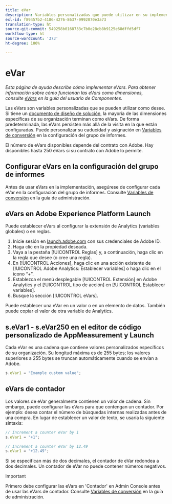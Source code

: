 ```yaml
---
title: eVar
description: Variables personalizadas que puede utilizar en su implementación.
exl-id: f89457b2-4186-4276-8637-9992070e3a73
translation-type: ht
source-git-commit: 549258b0168733c7b0e28cb8b9125e68dffd5df7
workflow-type: ht
source-wordcount: '373'
ht-degree: 100%

---
```


# eVar

*Esta página de ayuda describe cómo implementar eVars. Para obtener información sobre cómo funcionan las eVars como dimensiones, consulte [eVars](/help/components/dimensions/evar.md) en la guía del usuario de Componentes.*

Las eVars son variables personalizadas que se pueden utilizar como desee. Si tiene un [documento de diseño de solución](/help/implement/prepare/solution-design.md), la mayoría de las dimensiones específicas de su organización terminan como eVars. De forma predeterminada, las eVars persisten más allá de la visita en la que están configuradas. Puede personalizar su caducidad y asignación en [Variables de conversión](/help/admin/admin/conversion-var-admin/conversion-var-admin.md) en la configuración del grupo de informes.

El número de eVars disponibles depende del contrato con Adobe. Hay disponibles hasta 250 eVars si su contrato con Adobe lo permite.

## Configurar eVars en la configuración del grupo de informes

Antes de usar eVars en la implementación, asegúrese de configurar cada eVar en la configuración del grupo de informes. Consulte [Variables de conversión](/help/admin/admin/conversion-var-admin/conversion-var-admin.md) en la guía de administración.

## eVars en Adobe Experience Platform Launch

Puede establecer eVars al configurar la extensión de Analytics (variables globales) o en reglas.

1. Inicie sesión en [launch.adobe.com](https://launch.adobe.com) con sus credenciales de Adobe ID.
2. Haga clic en la propiedad deseada.
3. Vaya a la pestaña [!UICONTROL Reglas] y, a continuación, haga clic en la regla que desee (o cree una regla).
4. En [!UICONTROL Acciones], haga clic en una acción existente de [!UICONTROL Adobe Analytics: Establecer variables] o haga clic en el icono “+”.
5. Establezca el menú desplegable [!UICONTROL Extensión] en Adobe Analytics y el [!UICONTROL tipo de acción] en [!UICONTROL Establecer variables].
6. Busque la sección [!UICONTROL eVars].

Puede establecer una eVar en un valor o en un elemento de datos. También puede copiar el valor de otra variable de Analytics.

## s.eVar1 - s.eVar250 en el editor de código personalizado de AppMeasurement y Launch

Cada eVar es una cadena que contiene valores personalizados específicos de su organización. Su longitud máxima es de 255 bytes; los valores superiores a 255 bytes se truncan automáticamente cuando se envían a Adobe.

```js
s.eVar1 = "Example custom value";
```

## eVars de contador

Los valores de eVar generalmente contienen un valor de cadena. Sin embargo, puede configurar las eVars para que contengan un contador. Por ejemplo: desea contar el número de búsquedas internas realizadas antes de una compra. En lugar de establecer un valor de texto, se usaría la siguiente sintaxis:

```js
// Increment a counter eVar by 1
s.eVar1 = "+1";

// Increment a counter eVar by 12.49
s.eVar1 = "+12.49";
```

Si se especifican más de dos decimales, el contador de eVar redondea a dos decimales. Un contador de eVar no puede contener números negativos.

>[!IMPORTANT]
>
>Primero debe configurar las eVars en &#39;Contador&#39; en Admin Console antes de usar las eVars de contador. Consulte [Variables de conversión](/help/admin/admin/conversion-var-admin/conversion-var-admin.md) en la guía de administración.
